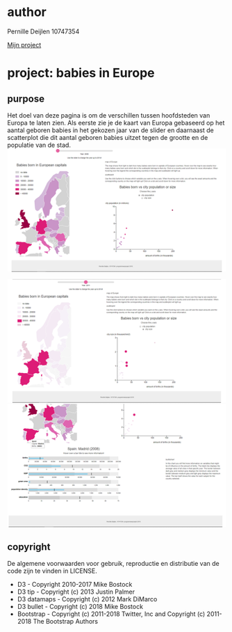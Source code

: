 # author

Pernille Deijlen
10747354

[Mijn project](https://pernilledeijlen.github.io/Project/)

# project: babies in Europe

## purpose
Het doel van deze pagina is om de verschillen tussen hoofdsteden van Europa te laten zien. Als eerste zie je de kaart van Europa gebaseerd op het aantal geboren babies in het gekozen jaar van de slider en daarnaast de scatterplot die dit aantal geboren babies uitzet tegen de grootte en de populatie van de stad.
![sketch](doc/slide1.PNG)


![sketch](doc/slide2.PNG)
![sketch](doc/slide3.PNG)


## copyright
De algemene voorwaarden voor gebruik, reproductie en distributie van de code zijn te vinden in LICENSE.

-	D3 - Copyright 2010-2017 Mike Bostock
-	D3 tip - Copyright (c) 2013 Justin Palmer
-	D3 datamaps - Copyright (c) 2012 Mark DiMarco
-	D3 bullet - Copyright (c) 2018 Mike Bostock
-	Bootstrap - Copyright (c) 2011-2018 Twitter, Inc and Copyright (c) 2011-2018 The Bootstrap Authors




